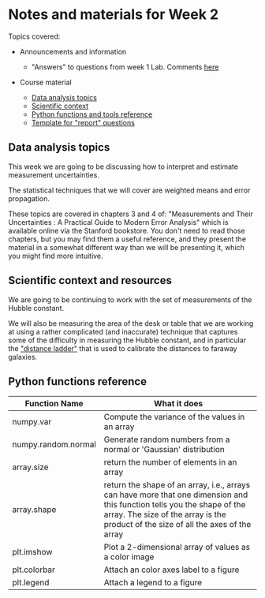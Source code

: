 # Notes and materials for Week 2

Topics covered:

* Announcements and information
  * "Answers" to questions from week 1 Lab.  Comments [here](Week1_after.md)

* Course material
  * [Data analysis topics](#Data%20analysis,%20topics)
  * [Scientific context](#Scientific%20context%20and%20resources)
  * [Python functions and tools reference](#Python%20functions%20reference)
  * [Template for "report" questions](https://docs.google.com/document/d/1ZmV0GQr0SfdIbLfKm5ibpRwBmCR8KGVTmVatiQr8sxI/edit?usp=sharing)


## Data analysis topics

This week we are going to be discussing how to interpret and estimate
measurement uncertainties. 

The statistical techniques that we will cover are weighted
means and error propagation.

These topics are covered in chapters 3 and 4 of: "Measurements and Their Uncertainties : A Practical Guide to Modern Error Analysis" which is available online via the Stanford bookstore.  You don't need to read those chapters, but you may find them a useful reference, and they present the material in a somewhat different way than we will be presenting it, which you might find more intuitive.


## Scientific context and resources

We are going to be continuing to work with the set of
measurements of the Hubble constant.

We will also be measuring the area of the desk or table that we are
working at using a rather complicated (and inaccurate) technique that
captures some of the difficulty in measuring the Hubble constant, and
in particular the ["distance ladder"](https://en.wikipedia.org/wiki/Cosmic_distance_ladder) that is used to calibrate the
distances to faraway galaxies.


## Python functions reference

| Function Name            | What it does |
| - | - |
| numpy.var                | Compute the variance of the values in an array |
| numpy.random.normal      | Generate random numbers from a normal or 'Gaussian' distribution |
| array.size               | return the number of elements in an array |
| array.shape              | return the shape of an array, i.e., arrays can have more that one dimension and this function tells you  the shape of the array.  The size of the array is the product of the size of all the axes of the array |
| plt.imshow               | Plot a 2-dimensional array of values as a color image |
| plt.colorbar             | Attach an color axes label to a figure |
| plt.legend               | Attach a legend to a figure |

<!--  LocalWords:  numpy.var plt.imshow plt.colorbar plt.legend
 -->
